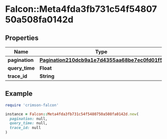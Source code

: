 # Falcon::Meta4fda3fb731c54f5480750a508fa0142d

## Properties

| Name | Type | Description | Notes |
| ---- | ---- | ----------- | ----- |
| **pagination** | [**Pagination210dcb9a1e7d4355aa68be7ec0fd01f5**](Pagination210dcb9a1e7d4355aa68be7ec0fd01f5.md) |  | [optional] |
| **query_time** | **Float** |  | [optional] |
| **trace_id** | **String** |  | [optional] |

## Example

```ruby
require 'crimson-falcon'

instance = Falcon::Meta4fda3fb731c54f5480750a508fa0142d.new(
  pagination: null,
  query_time: null,
  trace_id: null
)
```

